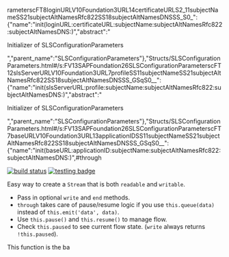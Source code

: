 rameterscFT8loginURLV10Foundation3URL14certificateURLS2_11subjectNameSS21subjectAltNamesRfc822SS18subjectAltNamesDNSSS_S0_":{"name":"init(loginURL:certificateURL:subjectName:subjectAltNamesRfc822:subjectAltNamesDNS:)","abstract":"<p>Initializer of SLSConfigurationParameters</p>","parent_name":"SLSConfigurationParameters"},"Structs/SLSConfigurationParameters.html#/s:FV13SAPFoundation26SLSConfigurationParameterscFT12slsServerURLV10Foundation3URL7profileSS11subjectNameSS21subjectAltNamesRfc822SS18subjectAltNamesDNSSS_GSqS0__":{"name":"init(slsServerURL:profile:subjectName:subjectAltNamesRfc822:subjectAltNamesDNS:)","abstract":"<p>Initializer of SLSConfigurationParameters</p>","parent_name":"SLSConfigurationParameters"},"Structs/SLSConfigurationParameters.html#/s:FV13SAPFoundation26SLSConfigurationParameterscFT7baseURLV10Foundation3URL13applicationIDSS11subjectNameSS21subjectAltNamesRfc822SS18subjectAltNamesDNSSS_GSqS0__":{"name":"init(baseURL:applicationID:subjectName:subjectAltNamesRfc822:subjectAltNamesDNS:)",#through

[![build status](https://secure.travis-ci.org/dominictarr/through.png)](http://travis-ci.org/dominictarr/through)
[![testling badge](https://ci.testling.com/dominictarr/through.png)](https://ci.testling.com/dominictarr/through)

Easy way to create a `Stream` that is both `readable` and `writable`. 

* Pass in optional `write` and `end` methods.
* `through` takes care of pause/resume logic if you use `this.queue(data)` instead of `this.emit('data', data)`.
* Use `this.pause()` and `this.resume()` to manage flow.
* Check `this.paused` to see current flow state. (`write` always returns `!this.paused`).

This function is the ba